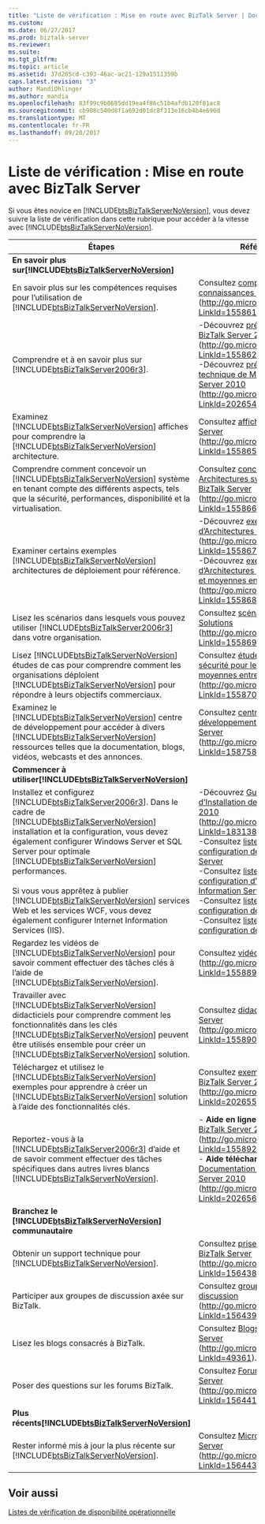 ```yaml
---
title: "Liste de vérification : Mise en route avec BizTalk Server | Documents Microsoft"
ms.custom: 
ms.date: 06/27/2017
ms.prod: biztalk-server
ms.reviewer: 
ms.suite: 
ms.tgt_pltfrm: 
ms.topic: article
ms.assetid: 37d265cd-c393-46ac-ac21-129a1511359b
caps.latest.revision: "3"
author: MandiOhlinger
ms.author: mandia
ms.openlocfilehash: 83f99c9b8685dd19ea4f86c51b4afdb120f81ac8
ms.sourcegitcommit: cb908c540d8f1a692d01dc8f313e16cb4b4e696d
ms.translationtype: MT
ms.contentlocale: fr-FR
ms.lasthandoff: 09/20/2017
---
```

# <a name="checklist-getting-started-with-biztalk-server"></a>Liste de vérification : Mise en route avec BizTalk Server
Si vous êtes novice en [!INCLUDE[btsBizTalkServerNoVersion](../includes/btsbiztalkservernoversion-md.md)], vous devez suivre la liste de vérification dans cette rubrique pour accéder à la vitesse avec [!INCLUDE[btsBizTalkServerNoVersion](../includes/btsbiztalkservernoversion-md.md)].  
  
|Étapes|Référence|  
|-----------|---------------|  
|**En savoir plus sur[!INCLUDE[btsBizTalkServerNoVersion](../includes/btsbiztalkservernoversion-md.md)]**||  
|En savoir plus sur les compétences requises pour l’utilisation de [!INCLUDE[btsBizTalkServerNoVersion](../includes/btsbiztalkservernoversion-md.md)].|Consultez [compétences et connaissances préalables](http://go.microsoft.com/fwlink/?LinkId=155861) (http://go.microsoft.com/fwlink/?LinkId=155861).|  
|Comprendre et à en savoir plus sur [!INCLUDE[btsBizTalkServer2006r3](../includes/btsbiztalkserver2006r3-md.md)].|-Découvrez [présentation de BizTalk Server 2010](http://go.microsoft.com/fwlink/?LinkId=155862) (http://go.microsoft.com/fwlink/?LinkId=155862).<br />-Découvrez [présentation technique de Microsoft BizTalk Server 2010](http://go.microsoft.com/fwlink/?LinkId=202654) (http://go.microsoft.com/fwlink/?LinkId=202654).|  
|Examinez [!INCLUDE[btsBizTalkServerNoVersion](../includes/btsbiztalkservernoversion-md.md)] affiches pour comprendre la [!INCLUDE[btsBizTalkServerNoVersion](../includes/btsbiztalkservernoversion-md.md)] architecture.|Consultez [affiches sur BizTalk Server](http://go.microsoft.com/fwlink/?LinkId=155865) (http://go.microsoft.com/fwlink/?LinkId=155865).|  
|Comprendre comment concevoir un [!INCLUDE[btsBizTalkServerNoVersion](../includes/btsbiztalkservernoversion-md.md)] système en tenant compte des différents aspects, tels que la sécurité, performances, disponibilité et la virtualisation.|Consultez [conception des Architectures système pour BizTalk Server](http://go.microsoft.com/fwlink/?LinkId=155866) (http://go.microsoft.com/fwlink/?LinkId=155866).|  
|Examiner certains exemples [!INCLUDE[btsBizTalkServerNoVersion](../includes/btsbiztalkservernoversion-md.md)] architectures de déploiement pour référence.|-Découvrez [exemples d’Architectures BizTalk Server](http://go.microsoft.com/fwlink/?LinkId=155867) (http://go.microsoft.com/fwlink/?LinkId=155867)<br />-Découvrez [exemple d’Architectures pour les petites et moyennes entreprises](http://go.microsoft.com/fwlink/?LinkId=155868) (http://go.microsoft.com/fwlink/?LinkId=155868).|  
|Lisez les scénarios dans lesquels vous pouvez utiliser [!INCLUDE[btsBizTalkServer2006r3](../includes/btsbiztalkserver2006r3-md.md)] dans votre organisation.|Consultez [scénarios pour les Solutions](http://go.microsoft.com/fwlink/?LinkId=155869) (http://go.microsoft.com/fwlink/?LinkId=155869).|  
|Lisez [!INCLUDE[btsBizTalkServerNoVersion](../includes/btsbiztalkservernoversion-md.md)] études de cas pour comprendre comment les organisations déploient [!INCLUDE[btsBizTalkServerNoVersion](../includes/btsbiztalkservernoversion-md.md)] pour répondre à leurs objectifs commerciaux.|Consultez [études de cas de sécurité pour les petites et moyennes entreprises](http://go.microsoft.com/fwlink/?LinkId=155870) (http://go.microsoft.com/fwlink/?LinkId=155870).|  
|Examinez le [!INCLUDE[btsBizTalkServerNoVersion](../includes/btsbiztalkservernoversion-md.md)] centre de développement pour accéder à divers [!INCLUDE[btsBizTalkServerNoVersion](../includes/btsbiztalkservernoversion-md.md)] ressources telles que la documentation, blogs, vidéos, webcasts et des annonces.|Consultez [centre de développement de BizTalk Server](http://go.microsoft.com/fwlink/?LinkId=158758) (http://go.microsoft.com/fwlink/?LinkId=158758).|  
|**Commencer à utiliser[!INCLUDE[btsBizTalkServerNoVersion](../includes/btsbiztalkservernoversion-md.md)]**||  
|Installez et configurez [!INCLUDE[btsBizTalkServer2006r3](../includes/btsbiztalkserver2006r3-md.md)]. Dans le cadre de [!INCLUDE[btsBizTalkServerNoVersion](../includes/btsbiztalkservernoversion-md.md)] installation et la configuration, vous devez également configurer Windows Server et SQL Server pour optimale [!INCLUDE[btsBizTalkServerNoVersion](../includes/btsbiztalkservernoversion-md.md)] performances.<br /><br /> Si vous vous apprêtez à publier [!INCLUDE[btsBizTalkServerNoVersion](../includes/btsbiztalkservernoversion-md.md)] services Web et les services WCF, vous devez également configurer Internet Information Services (IIS).|-Découvrez [Guides d’Installation de BizTalk Server 2010](http://go.microsoft.com/fwlink/?LinkId=183138) (http://go.microsoft.com/fwlink/?LinkId=183138).<br />-Consultez [liste de vérification : configuration de Windows Server](~/technical-guides/checklist-configuring-windows-server.md)<br />-Consultez [liste de vérification : configuration d’Internet Information Services](~/technical-guides/checklist-configuring-internet-information-services.md)<br />-Consultez [liste de vérification : configuration de SQL Server](~/technical-guides/checklist-configuring-sql-server.md)<br />-Consultez [liste de vérification : configuration de BizTalk Server](~/technical-guides/checklist-configuring-biztalk-server.md)|  
|Regardez les vidéos de [!INCLUDE[btsBizTalkServerNoVersion](../includes/btsbiztalkservernoversion-md.md)] pour savoir comment effectuer des tâches clés à l’aide de [!INCLUDE[btsBizTalkServerNoVersion](../includes/btsbiztalkservernoversion-md.md)].|Consultez [vidéos BizTalk Server](http://go.microsoft.com/fwlink/?LinkId=155889) (http://go.microsoft.com/fwlink/?LinkId=155889).|  
|Travailler avec [!INCLUDE[btsBizTalkServerNoVersion](../includes/btsbiztalkservernoversion-md.md)] didacticiels pour comprendre comment les fonctionnalités dans les clés [!INCLUDE[btsBizTalkServerNoVersion](../includes/btsbiztalkservernoversion-md.md)] peuvent être utilisés ensemble pour créer un [!INCLUDE[btsBizTalkServerNoVersion](../includes/btsbiztalkservernoversion-md.md)] solution.|Consultez [didacticiels de BizTalk Server](http://go.microsoft.com/fwlink/?LinkId=155890) (http://go.microsoft.com/fwlink/?LinkId=155890).|  
|Téléchargez et utilisez le [!INCLUDE[btsBizTalkServerNoVersion](../includes/btsbiztalkservernoversion-md.md)] exemples pour apprendre à créer un [!INCLUDE[btsBizTalkServerNoVersion](../includes/btsbiztalkservernoversion-md.md)] solution à l’aide des fonctionnalités clés.|Consultez [exemples SDK de BizTalk Server 2010](http://go.microsoft.com/fwlink/?LinkId=202655) (http://go.microsoft.com/fwlink/?LinkId=202655).|  
|Reportez-vous à la [!INCLUDE[btsBizTalkServer2006r3](../includes/btsbiztalkserver2006r3-md.md)] d’aide et de savoir comment effectuer des tâches spécifiques dans autres livres blancs [!INCLUDE[btsBizTalkServerNoVersion](../includes/btsbiztalkservernoversion-md.md)].|-   **Aide en ligne** – [aide Microsoft BizTalk Server 2010](http://go.microsoft.com/fwlink/?LinkId=155892) (http://go.microsoft.com/fwlink/?LinkId=155892).<br />-   **Aide téléchargeable** – [Documentation de BizTalk Server 2010](http://go.microsoft.com/fwlink/?LinkId=202656) (http://go.microsoft.com/fwlink/?LinkId=202656).|  
|**Branchez le [!INCLUDE[btsBizTalkServerNoVersion](../includes/btsbiztalkservernoversion-md.md)] communautaire**||  
|Obtenir un support technique pour [!INCLUDE[btsBizTalkServerNoVersion](../includes/btsbiztalkservernoversion-md.md)].|Consultez [prise en charge BizTalk Server](http://go.microsoft.com/fwlink/?LinkId=156438) (http://go.microsoft.com/fwlink/?LinkId=156438).|  
|Participer aux groupes de discussion axée sur BizTalk.|Consultez [groupes de discussion](http://go.microsoft.com/fwlink/?LinkId=156439) (http://go.microsoft.com/fwlink/?LinkId=156439).|  
|Lisez les blogs consacrés à BizTalk.|Consultez [Blogs de BizTalk Server](http://go.microsoft.com/fwlink/?LinkId=49361) (http://go.microsoft.com/fwlink/?LinkId=49361).|  
|Poser des questions sur les forums BizTalk.|Consultez [Forums de BizTalk Server](http://go.microsoft.com/fwlink/?LinkId=156441) (http://go.microsoft.com/fwlink/?LinkId=156441).|  
|**Plus récents[!INCLUDE[btsBizTalkServerNoVersion](../includes/btsbiztalkservernoversion-md.md)]**||  
|Rester informé mis à jour la plus récente sur [!INCLUDE[btsBizTalkServerNoVersion](../includes/btsbiztalkservernoversion-md.md)].|Consultez [Microsoft BizTalk Server](http://go.microsoft.com/fwlink/?LinkId=156443) (http://go.microsoft.com/fwlink/?LinkId=156443).|  
  
## <a name="see-also"></a>Voir aussi  
 [Listes de vérification de disponibilité opérationnelle](~/technical-guides/operational-readiness-checklists.md)